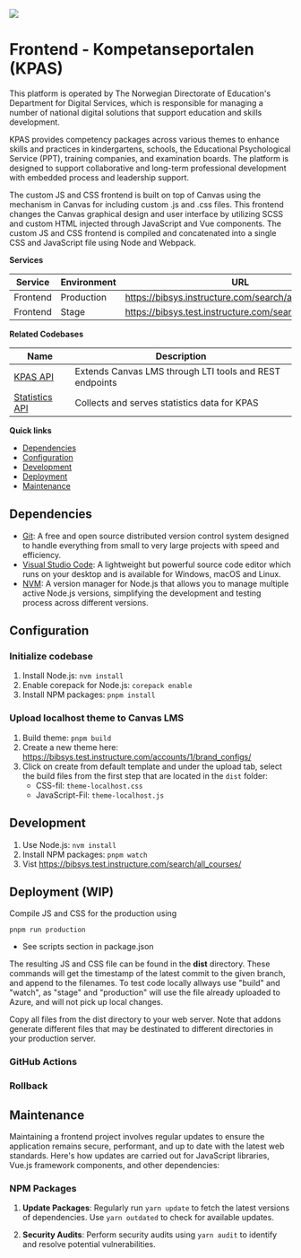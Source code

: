 ![](https://imgur.com/XWVOBSH.png "")

# Frontend - Kompetanseportalen (KPAS)

This platform is operated by The Norwegian Directorate of Education's Department for Digital Services, which is responsible for managing a number of national digital solutions that support education and skills development.

KPAS provides competency packages across various themes to enhance skills and practices in kindergartens, schools, the Educational Psychological Service (PPT), training companies, and examination boards. The platform is designed to support collaborative and long-term professional development with embedded process and leadership support.

The custom JS and CSS frontend is built on top of Canvas using the mechanism in Canvas for including custom .js and .css files. This frontend changes the Canvas graphical design and user interface by utilizing SCSS and custom HTML injected through JavaScript and Vue components. The custom JS and CSS frontend is compiled and concatenated into a single CSS and JavaScript file using Node and Webpack.

**Services**

| Service | Environment | URL |
|---------|-------------|-----|
| Frontend | Production | https://bibsys.instructure.com/search/all_courses/ |
| Frontend | Stage | https://bibsys.test.instructure.com/search/all_courses/ |

**Related Codebases**

| Name | Description |
|------|-------------|
| [KPAS API](https://github.com/matematikk-mooc/kpas-api/) | Extends Canvas LMS through LTI tools and REST endpoints |
| [Statistics API](https://github.com/matematikk-mooc/statistics-api/) | Collects and serves statistics data for KPAS |

**Quick links**

- [Dependencies](#dependencies)
- [Configuration](#configuration)
- [Development](#development)
- [Deployment](#deployment)
- [Maintenance](#maintenance)

## Dependencies

- [Git](https://git-scm.com/): A free and open source distributed version control system designed to handle everything from small to very large projects with speed and efficiency.
- [Visual Studio Code](https://code.visualstudio.com/): A lightweight but powerful source code editor which runs on your desktop and is available for Windows, macOS and Linux.
- [NVM](https://github.com/nvm-sh/nvm/): A version manager for Node.js that allows you to manage multiple active Node.js versions, simplifying the development and testing process across different versions.

## Configuration

### Initialize codebase

1. Install Node.js: `nvm install`
1. Enable corepack for Node.js: `corepack enable`
1. Install NPM packages: `pnpm install`

### Upload localhost theme to Canvas LMS

1. Build theme: `pnpm build`
1. Create a new theme here: https://bibsys.test.instructure.com/accounts/1/brand_configs/
1. Click on create from default template and under the upload tab, select the build files from the first step that are located in the `dist` folder:
    - CSS-fil: `theme-localhost.css`
    - JavaScript-Fil: `theme-localhost.js`

## Development

1. Use Node.js: `nvm install`
1. Install NPM packages: `pnpm watch`
1. Vist https://bibsys.test.instructure.com/search/all_courses/

## Deployment (WIP)

Compile JS and CSS for the production using

```
pnpm run production
```

* See scripts section in package.json

The resulting JS and CSS file can be found in the **dist** directory. These commands will get the timestamp of the latest commit to the given branch, and append to the filenames.
To test code locally allways use "build" and "watch", as "stage" and "production" will use the file already uploaded to Azure, and will not pick up local changes.


Copy all files from the dist directory to your web server.
Note that addons generate different files that may be destinated to different directories in your production server.

### GitHub Actions

### Rollback

## Maintenance

Maintaining a frontend project involves regular updates to ensure the application remains secure, performant, and up to date with the latest web standards. Here's how updates are carried out for JavaScript libraries, Vue.js framework components, and other dependencies:

### NPM Packages

1. **Update Packages**: Regularly run `yarn update` to fetch the latest versions of dependencies. Use `yarn outdated` to check for available updates.

1. **Security Audits**: Perform security audits using `yarn audit` to identify and resolve potential vulnerabilities.

